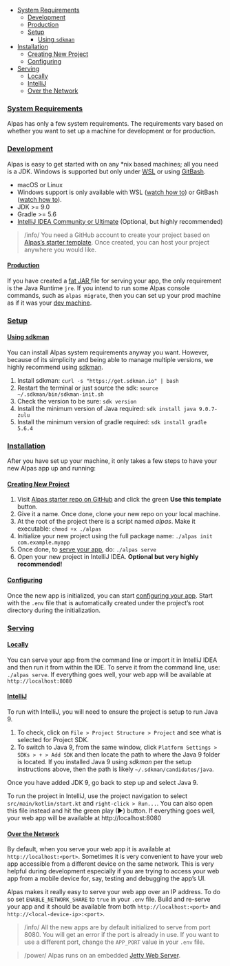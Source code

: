 - [System Requirements](#system-requirements)
    - [Development](#development)
    - [Production](#production)
    - [Setup](#setup)
        - [Using `sdkman`](#using-sdkman)
- [Installation](#installation)
    - [Creating New Project](#creating-new-project)
    - [Configuring](#configuring)
- [Serving](#serving)
    - [Locally](#locally)
    - [IntelliJ](#intellij)
    - [Over the Network](#over-network)

<a name="system-requirements"></a>
### [System Requirements](#system-requirements)

Alpas has only a few system requirements. The requirements vary based on whether you
want to set up a machine for development or for production.

<a name="development"></a>
### [Development](#development)

Alpas is easy to get started with on any *nix based machines; all you need is a JDK. Windows is supported
but only under [WSL](https://www.youtube.com/watch?v=80pTki0iUsc&t=158s) or using
[GitBash](https://www.youtube.com/watch?v=hFiFQcfT9U0).

<div class="sublist">

- macOS or Linux
- Windows support is only available with WSL ([watch how to](https://www.youtube.com/watch?v=80pTki0iUsc&t=158s))
or GitBash ([watch how to](https://www.youtube.com/watch?v=hFiFQcfT9U0)).
- JDK >= 9.0
- Gradle >= 5.6
- [IntelliJ IDEA Community or Ultimate][intellij] (Optional, but highly recommended)

</div>

> /info/ <span>You need a GitHub account to create your project based on [Alpas’s starter template][template].
> Once created, you can host your project anywhere you would like.</span>

<a name="production"></a>
#### [Production](#production)

If you have created a [fat JAR ](https://stackoverflow.com/questions/19150811/what-is-a-fat-jar) file for serving your
app, the only requirement is the Java Runtime `jre`. If you intend to run some Alpas console commands, such as
`alpas migrate`, then you can set up your prod machine as if it was your [dev machine](#development).

<a name="setup"></a>
### [Setup](#setup)

<a name="using-sdkman"></a>
#### [Using sdkman](#using-sdkman)

You can install Alpas system requirements anyway you want. However, because of its simplicity and being able
to manage multiple versions, we highly recommend using [sdkman](https://sdkman.io/install).

<div class="ordered-list"> 

1. Install sdkman: `curl -s "https://get.sdkman.io" | bash` <span class="clipboard" data-clipboard-text='curl -s "https://get.sdkman.io" | bash'></span>
2. Restart the terminal or just source the sdk: `source ~/.sdkman/bin/sdkman-init.sh` <span class="clipboard" data-clipboard-text='source ~/.sdkman/bin/sdkman-init.sh'></span>
2. Check the version to be sure: `sdk version` <span class="clipboard" data-clipboard-text='sdk version'></span>
3. Install the minimum version of Java required: `sdk install java 9.0.7-zulu` <span class="clipboard" data-clipboard-text='sdk install java 9.0.7-zulu'></span>
4. Install the minimum version of gradle required: `sdk install gradle 5.6.4` <span class="clipboard" data-clipboard-text='sdk install gradle 5.6.4'></span>

</div>

<a name="installation"></a>
### [Installation](#installation)

After you have set up your machine, it only takes a few steps to have your new Alpas app up and running:

<a name="creating-new-project"></a>
#### [Creating New Project](#creating-new-project)

<div class="ordered-list"> 

1. Visit [Alpas starter repo on GitHub][template] and click the green **Use this template** button.
2. Give it a name. Once done, clone your new repo on your local machine.
4. At the root of the project there is a script named *alpas*. Make it executable: `chmod +x ./alpas` <span class="clipboard" data-clipboard-text='chmod +x ./alpas'></span>
5. Initialize your new project using the full package name: `./alpas init com.example.myapp` <span class="clipboard" data-clipboard-text='./alpas init com.example.myapp'></span>
6. Once done, to [serve your app](#serving-locally), do: `./alpas serve` <span class="clipboard" data-clipboard-text='./alpas serve'></span>
6. Open your new project in IntelliJ IDEA. **Optional but very highly recommended!**

</div>

<a name="configuring"></a>
#### [Configuring](#configuring)

Once the new app is initialized, you can start [configuring your app](/docs/configuration). Start with the
`.env` file that is automatically created under the project’s root directory during the initialization.

<a name="serving"></a>
### [Serving](#serving-locally)

<a name="serving-locally"></a>
#### [Locally](#locally)

You can serve your app from the command line or import it in IntelliJ IDEA and then run it from within the IDE.
To serve it from the command line, use: `./alpas serve`. If everything goes well, your web app will be
available at `http://localhost:8080`

#### [IntelliJ](#intellij)

To run with IntelliJ, you will need to ensure the project is setup to run Java 9. 

<div class="ordered-list">

1. To check, click on `File > Project Structure > Project` and see what is selected for Project SDK. 
2. To switch to Java 9, from the same window, click `Platform Settings > SDKs > + > Add SDK` and then
locate the path to where the Java 9 folder is located. If you installed Java 9 using *sdkman* per
the setup instructions above, then the path is likely `~/.sdkman/candidates/java`.


Once you have added JDK 9, go back to step up and select Java 9.

</div>

To run the project in IntelliJ, use the project navigation to select `src/main/kotlin/start.kt` and 
`right-click > Run...`. You can also open this file instead and hit the green play (►) button.
If everything goes well, your web app will be available at http://localhost:8080

<a name="over-network"></a>
#### [Over the Network](#over-network)

By default, when you serve your web app it is available at `http://localhost:<port>`. Sometimes it is
very convenient to have your web app accessible from a different device on the same network. This
is very helpful during development especially if you are trying to access your web app from a mobile
device for, say, testing and debugging the app’s UI.

Alpas makes it really easy to serve your web app over an IP address. To do so set `ENABLE_NETWORK_SHARE`
to `true` in your `.env` file. Build and re-serve your app and it should be available from both
`http://localhost:<port>` and `http://<local-device-ip>:<port>`.

> /info/ <span>All the new apps are by default initialized to serve from port 8080. You will get an error
> if the port is already in use. If you want to use a different port, change the `APP_PORT` value in
> your `.env` file.</span>

> /power/ <span>Alpas runs on an embedded [Jetty Web Server](https://www.eclipse.org/jetty/).

[template]: https://github.com/alpas/starter
[intellij]: https://www.jetbrains.com/idea/download
